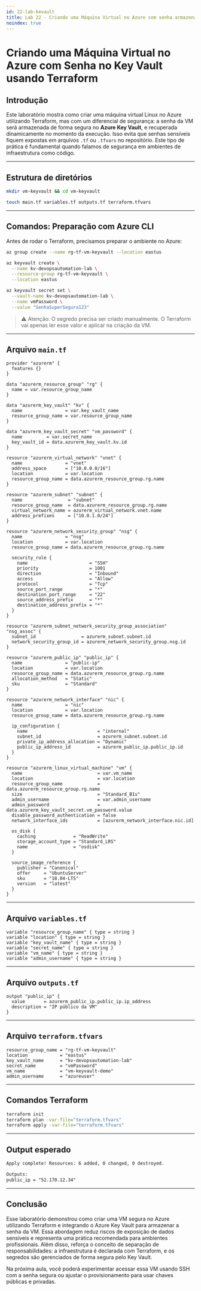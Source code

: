 ```yaml
---
id: 22-lab-kevault
title: Lab 22 - Criando uma Máquina Virtual no Azure com senha armazenada no Key Vault usando Terraform
noindex: true
---
```

# Criando uma Máquina Virtual no Azure com Senha no Key Vault usando Terraform

## Introdução

Este laboratório mostra como criar uma máquina virtual Linux no Azure utilizando Terraform, mas com um diferencial de segurança: a senha da VM será armazenada de forma segura no **Azure Key Vault**, e recuperada dinamicamente no momento da execução. Isso evita que senhas sensíveis fiquem expostas em arquivos `.tf` ou `.tfvars` no repositório. Este tipo de prática é fundamental quando falamos de segurança em ambientes de infraestrutura como código.

---

## Estrutura de diretórios

```bash
mkdir vm-keyvault && cd vm-keyvault

touch main.tf variables.tf outputs.tf terraform.tfvars
```

---

## Comandos: Preparação com Azure CLI

Antes de rodar o Terraform, precisamos preparar o ambiente no Azure:

```bash
az group create --name rg-tf-vm-keyvault --location eastus

az keyvault create \
  --name kv-devopsautomation-lab \
  --resource-group rg-tf-vm-keyvault \
  --location eastus

az keyvault secret set \
  --vault-name kv-devopsautomation-lab \
  --name vmPassword \
  --value "SenhaSuperSegura123"
```

> ⚠️ Atenção: O segredo precisa ser criado manualmente. O Terraform vai apenas ler esse valor e aplicar na criação da VM.

---

## Arquivo `main.tf`

```hcl
provider "azurerm" {
  features {}
}

data "azurerm_resource_group" "rg" {
  name = var.resource_group_name
}

data "azurerm_key_vault" "kv" {
  name                = var.key_vault_name
  resource_group_name = var.resource_group_name
}

data "azurerm_key_vault_secret" "vm_password" {
  name         = var.secret_name
  key_vault_id = data.azurerm_key_vault.kv.id
}

resource "azurerm_virtual_network" "vnet" {
  name                = "vnet"
  address_space       = ["10.0.0.0/16"]
  location            = var.location
  resource_group_name = data.azurerm_resource_group.rg.name
}

resource "azurerm_subnet" "subnet" {
  name                 = "subnet"
  resource_group_name  = data.azurerm_resource_group.rg.name
  virtual_network_name = azurerm_virtual_network.vnet.name
  address_prefixes     = ["10.0.1.0/24"]
}

resource "azurerm_network_security_group" "nsg" {
  name                = "nsg"
  location            = var.location
  resource_group_name = data.azurerm_resource_group.rg.name

  security_rule {
    name                       = "SSH"
    priority                   = 1001
    direction                  = "Inbound"
    access                     = "Allow"
    protocol                   = "Tcp"
    source_port_range          = "*"
    destination_port_range     = "22"
    source_address_prefix      = "*"
    destination_address_prefix = "*"
  }
}

resource "azurerm_subnet_network_security_group_association" "nsg_assoc" {
  subnet_id                 = azurerm_subnet.subnet.id
  network_security_group_id = azurerm_network_security_group.nsg.id
}

resource "azurerm_public_ip" "public_ip" {
  name                = "public-ip"
  location            = var.location
  resource_group_name = data.azurerm_resource_group.rg.name
  allocation_method   = "Static"
  sku                 = "Standard"
}

resource "azurerm_network_interface" "nic" {
  name                = "nic"
  location            = var.location
  resource_group_name = data.azurerm_resource_group.rg.name

  ip_configuration {
    name                          = "internal"
    subnet_id                     = azurerm_subnet.subnet.id
    private_ip_address_allocation = "Dynamic"
    public_ip_address_id          = azurerm_public_ip.public_ip.id
  }
}

resource "azurerm_linux_virtual_machine" "vm" {
  name                            = var.vm_name
  location                        = var.location
  resource_group_name             = data.azurerm_resource_group.rg.name
  size                            = "Standard_B1s"
  admin_username                  = var.admin_username
  admin_password                  = data.azurerm_key_vault_secret.vm_password.value
  disable_password_authentication = false
  network_interface_ids           = [azurerm_network_interface.nic.id]

  os_disk {
    caching              = "ReadWrite"
    storage_account_type = "Standard_LRS"
    name                 = "osdisk"
  }

  source_image_reference {
    publisher = "Canonical"
    offer     = "UbuntuServer"
    sku       = "18.04-LTS"
    version   = "latest"
  }
}
```

---

## Arquivo `variables.tf`

```hcl
variable "resource_group_name" { type = string }
variable "location" { type = string }
variable "key_vault_name" { type = string }
variable "secret_name" { type = string }
variable "vm_name" { type = string }
variable "admin_username" { type = string }
```

---

## Arquivo `outputs.tf`

```hcl
output "public_ip" {
  value       = azurerm_public_ip.public_ip.ip_address
  description = "IP público da VM"
}
```

---

## Arquivo `terraform.tfvars`

```hcl
resource_group_name = "rg-tf-vm-keyvault"
location            = "eastus"
key_vault_name      = "kv-devopsautomation-lab"
secret_name         = "vmPassword"
vm_name             = "vm-keyvault-demo"
admin_username      = "azureuser"
```

---

## Comandos Terraform

```bash
terraform init
terraform plan -var-file="terraform.tfvars"
terraform apply -var-file="terraform.tfvars"
```

---

## Output esperado

```txt
Apply complete! Resources: 6 added, 0 changed, 0 destroyed.

Outputs:
public_ip = "52.170.12.34"
```

---

## Conclusão

Esse laboratório demonstrou como criar uma VM segura no Azure utilizando Terraform e integrando o Azure Key Vault para armazenar a senha da VM. Essa abordagem reduz riscos de exposição de dados sensíveis e representa uma prática recomendada para ambientes profissionais. Além disso, reforça o conceito de separação de responsabilidades: a infraestrutura é declarada com Terraform, e os segredos são gerenciados de forma segura pelo Key Vault.

Na próxima aula, você poderá experimentar acessar essa VM usando SSH com a senha segura ou ajustar o provisionamento para usar chaves públicas e privadas.
